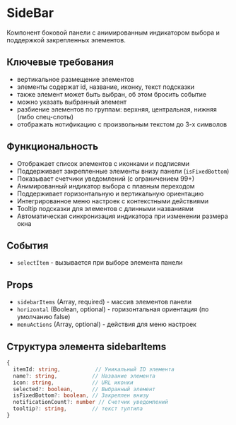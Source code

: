 # SideBar

Компонент боковой панели с анимированным индикатором выбора и поддержкой закрепленных элементов.

## Ключевые требования

- вертикальное размещение элементов
- элементы содержат id, название, иконку, текст подсказки
- также элемент может быть выбран, об этом бросить событие
- можно указать выбранный элемент
- разбиение элементов по группам: верхняя, центральная, нижняя (либо спец-слоты)
- отображать нотификацию с произвольным текстом до 3-х символов


## Функциональность

- Отображает список элементов с иконками и подписями
- Поддерживает закрепленные элементы внизу панели (`isFixedBottom`)
- Показывает счетчики уведомлений (с ограничением 99+)
- Анимированный индикатор выбора с плавным переходом
- Поддерживает горизонтальную и вертикальную ориентацию
- Интегрированное меню настроек с контекстными действиями
- Tooltip подсказки для элементов с длинными названиями
- Автоматическая синхронизация индикатора при изменении размера окна

## События

- `selectItem` - вызывается при выборе элемента панели

## Props

- `sidebarItems` (Array, required) - массив элементов панели
- `horizontal` (Boolean, optional) - горизонтальная ориентация (по умолчанию false)
- `menuActions` (Array, optional) - действия для меню настроек

## Структура элемента sidebarItems

```typescript
{
  itemId: string,           // Уникальный ID элемента
  name?: string,           // Название элемента
  icon: string,            // URL иконки
  selected?: boolean,      // Выбранный элемент
  isFixedBottom?: boolean, // Закреплен внизу
  notificationCount?: number // Счетчик уведомлений
  tooltip?: string,        // текст тултипа
}
```
